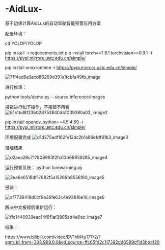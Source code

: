 # -AidLux-

基于边缘计算AidLux的自动驾驶智能预警应用方案

配置环境：

cd YOLOP/YOLOP

pip install -r requirements.txt pip install torch==1.8.1 torchvision==0.9.1 -i https://pypi.mirrors.ustc.edu.cn/simple/

pip install onnxruntime -i https://pypi.mirrors.ustc.edu.cn/simple/

![71f4ed6a0acd86299d391e1fcbfa49fb_image](https://github.com/Alex28132/-AidLux-/assets/53650857/342953e9-7aa6-45a2-80fb-f91f08240183)


进行推理：

python tools/demo.py --source inference/images

报错进行如下操作，不报错不用看 
![81e1bd8f23b028753840d4f039380a02_image2](https://github.com/Alex28132/-AidLux-/assets/53650857/19e3bea1-5a37-418c-9359-7b5a908b3fe0)


pip install opencv_python==4.5.4.60 -i https://pypi.mirrors.ustc.edu.cn/simple/

环境配置完成 
![d1d375adf162fe12dc2b1a86efdf81b3_image3](https://github.com/Alex28132/-AidLux-/assets/53650857/9e7660d2-392b-49c9-b049-93dba915b1f9)



推理结果

![d2aea28c717809993f2fc03b68859285_image4](https://github.com/Alex28132/-AidLux-/assets/53650857/e87c0dab-f303-447f-8e99-df4b0ec60ba8)


运行预警系统： python forewarning.py

![3ea6e0518df17682f5a15269b8556f80_image5](https://github.com/Alex28132/-AidLux-/assets/53650857/be904e86-3675-43d3-8b6a-1fc83cbfdf72)




报错： 

![af7739418d0cf9e36fe63c4e93816e10_image6](https://github.com/Alex28132/-AidLux-/assets/53650857/46590fe7-c5d4-4c0a-aa88-af5b2c8071ac)



解决中文报错后重新运行： 

![ffc1440930eac14f0f1af3985ad4e0ac_image7](https://github.com/Alex28132/-AidLux-/assets/53650857/75648d3f-9546-4283-b536-f5941f000b05)


结果：

https://www.bilibili.com/video/BV1hM4y177r2/?spm_id_from=333.999.0.0&vd_source=ffc65fd2c117392dd6599cf1d3bbaf20
